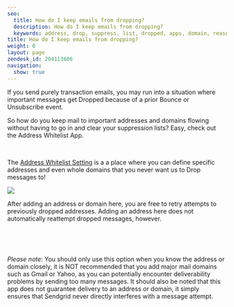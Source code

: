 ```yaml
---
seo:
  title: How do I keep emails from dropping? 
  description: How do I keep emails from dropping? 
  keywords: address, drop, suppress, list, dropped, apps, domain, reason, ignore, bypass, safe, whitelist, bounced address
title: How do I keep emails from dropping? 
weight: 0
layout: page
zendesk_id: 204113606
navigation:
  show: true
---
```


If you send purely transaction emails, you may run into a situation where important messages get Dropped because of a prior Bounce or Unsubscribe event.&nbsp;

So how do you keep mail to important addresses and domains flowing without having to go in and clear your suppression lists? Easy, check out the Address Whitelist App.

&nbsp;

The [Address Whitelist Setting](https://app.sendgrid.com/settings/mail_settings) is a a place where you can define specific addresses and even whole domains that you never want us to Drop messages to!&nbsp;

![]({{root_url}}/images/addresswhitelist.gif)

After adding an address or domain here, you are free to retry attempts to previously dropped addresses. Adding an address here does not automatically reattempt dropped messages, however.&nbsp;

&nbsp;

&nbsp;

_Please note_:&nbsp;You should only use this option when you know the address or domain closely, it is NOT recommended that you add major mail domains such as Gmail or Yahoo, as you can potentially encounter deliverability problems by sending too many messages. It should also be noted that this app does not guarantee&nbsp;delivery to an address or domain, it simply ensures&nbsp;that Sendgrid never directly interferes with a message attempt.

&nbsp;

&nbsp;

